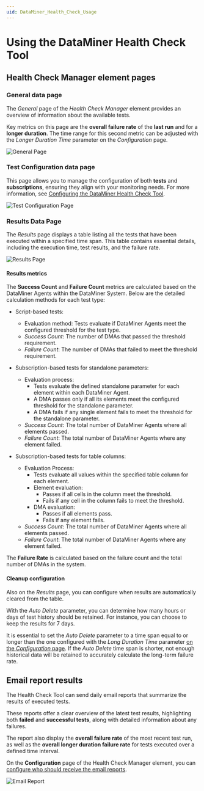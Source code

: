 ```yaml
---
uid: DataMiner_Health_Check_Usage
---
```


# Using the DataMiner Health Check Tool

## Health Check Manager element pages

### General data page

The *General* page of the *Health Check Manager* element provides an overview of information about the available tests.

Key metrics on this page are the **overall failure rate** of the **last run** and for a **longer duration**. The time range for this second metric can be adjusted with the *Longer Duration Time* parameter on the *Configuration* page.

![General Page](~/user-guide/images/Health_Check_General_Page.png)

### Test Configuration data page

This page allows you to manage the configuration of both **tests** and **subscriptions**, ensuring they align with your monitoring needs. For more information, see [Configuring the DataMiner Health Check Tool](xref:DataMiner_Health_Check_Tool_Configuration).

![Test Configuration Page](~/user-guide/images/Health_Check_Results.png)

### Results Data Page

The *Results* page displays a table listing all the tests that have been executed within a specified time span. This table contains essential details, including the execution time, test results, and the failure rate.

![Results Page](~/user-guide/images/Health_Check_Result_table.png)

#### Results metrics

The **Success Count** and **Failure Count** metrics are calculated based on the DataMiner Agents within the DataMiner System. Below are the detailed calculation methods for each test type:

- Script-based tests:

  - Evaluation method: Tests evaluate if DataMiner Agents meet the configured threshold for the test type.
  - *Success Count*: The number of DMAs that passed the threshold requirement.
  - *Failure Count*: The number of DMAs that failed to meet the threshold requirement.

- Subscription-based tests for standalone parameters:

  - Evaluation process:
    - Tests evaluate the defined standalone parameter for each element within each DataMiner Agent.
    - A DMA passes only if all its elements meet the configured threshold for the standalone parameter.
    - A DMA fails if any single element fails to meet the threshold for the standalone parameter.
  - *Success Count*: The total number of DataMiner Agents where all elements passed.
  - *Failure Count*: The total number of DataMiner Agents where any element failed.

- Subscription-based tests for table columns:

  - Evaluation Process:
    - Tests evaluate all values within the specified table column for each element.
    - Element evaluation:
      - Passes if all cells in the column meet the threshold.
      - Fails if any cell in the column fails to meet the threshold.
    - DMA evaluation:
      - Passes if all elements pass.
      - Fails if any element fails.
  - *Success Count*: The total number of DataMiner Agents where all elements passed.
  - *Failure Count*: The total number of DataMiner Agents where any element failed.

The **Failure Rate** is calculated based on the failure count and the total number of DMAs in the system.

#### Cleanup configuration

Also on the *Results* page, you can configure when results are automatically cleared from the table.

With the *Auto Delete* parameter, you can determine how many hours or days of test history should be retained. For instance, you can choose to keep the results for 7 days.

It is essential to set the *Auto Delete* parameter to a time span equal to or longer than the one configured with the *Long Duration Time* parameter [on the *Configuration* page](xref:DataMiner_Health_Check_Tool_Configuration#configuring-the-test-execution-schedule). If the *Auto Delete* time span is shorter, not enough historical data will be retained to accurately calculate the long-term failure rate.

## Email report results

The Health Check Tool can send daily email reports that summarize the results of executed tests.

These reports offer a clear overview of the latest test results, highlighting both **failed** and **successful tests**, along with detailed information about any failures.

The report also display the **overall failure rate** of the most recent test run, as well as the **overall longer duration failure rate** for tests executed over a defined time interval.

On the **Configuration** page of the Health Check Manager element, you can [configure who should receive the email reports](xref:DataMiner_Health_Check_Tool_Configuration#configuring-email-reports).

![Email Report](~/user-guide/images/Health_Check_Email_Report.png)
